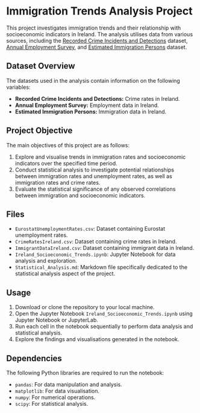 # Immigration Trends Analysis Project

This project investigates immigration trends and their relationship with socioeconomic indicators in Ireland. The analysis utilises data from various sources, including the [Recorded Crime Incidents and Detections](https://data.gov.ie/dataset/rcd06-recorded-crime-incidents-detections-detection-and-crime-rates/resource/c9043e3e-f687-4c1e-a63a-d7eb8b0d64b6) dataset, [Annual Employment Survey](https://data.gov.ie/dataset/annual-employment-survey), and [Estimated Immigration Persons](https://data.gov.ie/dataset/pea24-estimated-immigration-persons-in-april) dataset.

## Dataset Overview

The datasets used in the analysis contain information on the following variables:

- **Recorded Crime Incidents and Detections:** Crime rates in Ireland.
- **Annual Employment Survey:** Employment data in Ireland.
- **Estimated Immigration Persons:** Immigration data in Ireland.

## Project Objective

The main objectives of this project are as follows:

1. Explore and visualise trends in immigration rates and socioeconomic indicators over the specified time period.
2. Conduct statistical analysis to investigate potential relationships between immigration rates and unemployment rates, as well as immigration rates and crime rates.
3. Evaluate the statistical significance of any observed correlations between immigration and socioeconomic indicators.

## Files

- `EurostatUnemploymentRates.csv`: Dataset containing Eurostat unemployment rates.
- `CrimeRatesIreland.csv`: Dataset containing crime rates in Ireland.
- `ImmigrantDataIreland.csv`: Dataset containing immigrant data in Ireland.
- `Ireland_Socioeconomic_Trends.ipynb`: Jupyter Notebook for data analysis and exploration.
- `Statistical_Analysis.md`: Markdown file specifically dedicated to the statistical analysis aspect of the project.

## Usage

1. Download or clone the repository to your local machine.
2. Open the Jupyter Notebook `Ireland_Socioeconomic_Trends.ipynb` using Jupyter Notebook or JupyterLab.
3. Run each cell in the notebook sequentially to perform data analysis and statistical analysis.
4. Explore the findings and visualisations generated in the notebook.

## Dependencies

The following Python libraries are required to run the notebook:

- `pandas`: For data manipulation and analysis.
- `matplotlib`: For data visualisation.
- `numpy`: For numerical operations.
- `scipy`: For statistical analysis.
